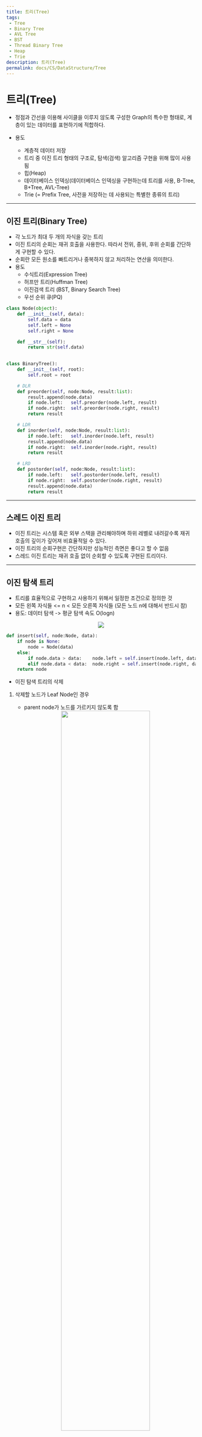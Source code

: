 ```yaml
---
title: 트리(Tree)
tags: 
 - Tree
 - Binary Tree
 - AVL Tree
 - BST
 - Thread Binary Tree
 - Heap
 - Trie
description: 트리(Tree)
permalink: docs/CS/DataStructure/Tree
---
```


# 트리(Tree)

- 정점과 간선을 이용해 사이클을 이루지 않도록 구성한 Graph의 특수한 형태로, 계층이 있는 데이터를 표현하기에 적합하다.

- 용도
    - 계층적 데이터 저장
    - 트리 중 이진 트리 형태의 구조로, 탐색(검색) 알고리즘 구현을 위해 많이 사용됨 
    - 힙(Heap) 
    - 데이터베이스 인덱싱(데이터베이스 인덱싱을 구현하는데 트리를 사용, B-Tree, B+Tree, AVL-Tree)
    - Trie (= Prefix Tree, 사전을 저장하는 데 사용되는 특별한 종류의 트리)

---
## 이진 트리(Binary Tree)
- 각 노드가 최대 두 개의 자식을 갖는 트리
- 이진 트리의 순회는 재귀 호출을 사용한다. 따라서 전위, 중위, 후위 순회를 간단하게 구현할 수 있다. 
- 순회란 모든 원소를 빠트리거나 중복하지 않고 처리하는 연산을 의미한다.
- 용도
    - 수식트리(Expression Tree)
    - 허프만 트리(Huffman Tree)
    - 이진검색 트리 (BST, Binary Search Tree)
    - 우선 순위 큐(PQ)
    
```python
class Node(object):
    def __init__(self, data):
        self.data = data
        self.left = None
        self.right = None

    def __str__(self):
        return str(self.data)
        

class BinaryTree():
    def __init__(self, root):
        self.root = root

    # DLR
    def preorder(self, node:Node, result:list):
        result.append(node.data)
        if node.left:   self.preorder(node.left, result)
        if node.right:  self.preorder(node.right, result)
        return result

    # LDR
    def inorder(self, node:Node, result:list):
        if node.left:   self.inorder(node.left, result)
        result.append(node.data)
        if node.right:  self.inorder(node.right, result)
        return result

    # LRD
    def postorder(self, node:Node, result:list):
        if node.left:   self.postorder(node.left, result)
        if node.right:  self.postorder(node.right, result)
        result.append(node.data)
        return result
```
---
## 스레드 이진 트리
- 이진 트리는 시스템 혹은 외부 스택을 관리해야하며 하위 레벨로 내려갈수록 재귀 호출의 깊이가 깊어져 비효율적일 수 있다.
- 이진 트리의 순회구현은 간단하지만 성능적인 측면은 좋다고 할 수 없음
- 스레드 이진 트리는 재귀 호출 없이 순회할 수 있도록 구현된 트리이다.

---
## 이진 탐색 트리
- 트리를 효율적으로 구현하고 사용하기 위해서 일정한 조건으로 정의한 것
- 모든 왼쪽 자식들 <= n < 모든 오른쪽 자식들 (모든 노드 n에 대해서 반드시 참)
- 용도: 데이터 탐색 -> 평균 탐색 속도 O(logn)

<center><img src='https://blog.penjee.com/wp-content/uploads/2015/11/binary-search-tree-sorted-array-animation.gif'></center>

```python
def insert(self, node:Node, data):
    if node is None:
        node = Node(data)
    else:
        if node.data > data:    node.left = self.insert(node.left, data)
        elif node.data < data:  node.right = self.insert(node.right, data)
    return node
```

- 이진 탐색 트리의 삭제

1. 삭제할 노드가 Leaf Node인 경우
    - parent node가 노드를 가르키지 않도록 함

    <center><img src='https://img1.daumcdn.net/thumb/R1280x0/?scode=mtistory2&fname=https%3A%2F%2Fblog.kakaocdn.net%2Fdn%2FeudyFG%2Fbtq2GXflqdC%2FTvIXkjTgEWoVoyvOv4xQN1%2Fimg.png' width='70%'></center>
    

2. 삭제할 노드의 자식이 하나인 경우
    - 노드를 삭제하고 자식 노드를 삭제된 노드의 부모에 직접 연결

    <center><img src='https://img1.daumcdn.net/thumb/R1280x0/?scode=mtistory2&fname=https%3A%2F%2Fblog.kakaocdn.net%2Fdn%2Fd9YABr%2Fbtq2y4HJBqp%2FDbafbadT1SL5WSnKO6AFLK%2Fimg.png' width='70%'></center>


3. 삭제할 노드의 자식이 둘인 경우
    
    1. 삭제할 노드를 찾는다
    2. 삭제할 노드의 successor 노드를 찾는다 (successor 노드: right subtree의 최소값)
    3. 삭제할 노드와 successor 노드의 값을 바꾼다
    4. successor 노드를 삭제

    <center><img src='https://img1.daumcdn.net/thumb/R1280x0/?scode=mtistory2&fname=https%3A%2F%2Fblog.kakaocdn.net%2Fdn%2FkYDgz%2Fbtq2BCDKWPR%2FT5wAjm1PwyAAKq9NNYctV0%2Fimg.png' width='80%'></center>


```python
def delete_node(self, current_node, value):
    # 노드 찾기
    if current_node is None:
        return None
    if current_node.value > value:
        current_node.left = self.delete_node(self, current_node.left, value)
        return current_node
    elif current_node.value < value:
        current_node.right = self.delete_node(self, current_node.right, value)
        return current

    else: #current.value == value
        if (current_node.left is None) and (current_node.right is None):
            # case 1
            return None
        elif current_node.left is None:
            # case 2-1 오른쪽 자식만 있을 때
            return current_node.right
        elif current_node.right is None:
            # case 2-2 왼쪽 자식만 있을 때
            return current_node.left
        else:
            # 자식이 둘 다 있는 경우
            # 3-2 successor node 찾기
            successor_node = current_node.right
            while successor_node.left is not None:
                successor_node = successor_node.left

            current_node.value = successor_node.value # 3-3
            current_node.right = self.delete_node(curret_node.right, successor_node.value) # 3-4
            return current_node
```

---
## AVL 트리
- 편향트리를 해결하기 위한 것
- 이진 탐색 트리는 좌우 균형이 잘 맞으면 탐색 성능이 높아진다.
- AVL 트리는 각 노드의 왼쪽 서브 트리의 높이와 오른쪽 서브 트리의 높이를 비교하여 트리의 균형을 조절
- BF = hL-hR (왼쪽 서브트리 높이에서 오른쪽 서브트리를 뺀 값)

<center><img src='https://mblogthumb-phinf.pstatic.net/MjAxNzA3MzBfMTcx/MDAxNTAxMzUyNzY0NDU1.qcfo5s1QBTAyzd-AcnBqo0t0cPsAdimQNtzWxDfdpoUg.XELErDPsGEIXtnYmmEMdmks_p689jXplNJDgiwdu6P0g.PNG.dhdh6190/AVL14.png?type=w800' width='60%'></center>

---
## Heap
- 노드중에서 키값이 가장 큰 노드나 가장 작은 노드를 찾기 위해 만든 자료구조
- 최소힙(Min Heap), 최대힙(Max Heap)

---
## 트라이(Trie, 접두사 트리 = Prefix Tree)
- 각 노드의 문자를 저장하는 자료구조
- 트리를 아래쪽으로 순회하면 단어가 나온다.
- 접두사를 빠르게 찾아보기 위한 방식, 모든 언어를 트라이에 저장해 놓는 방식
- 유효한 단어 집합을 이용하는 문제들을 최적화 할 수 있음


